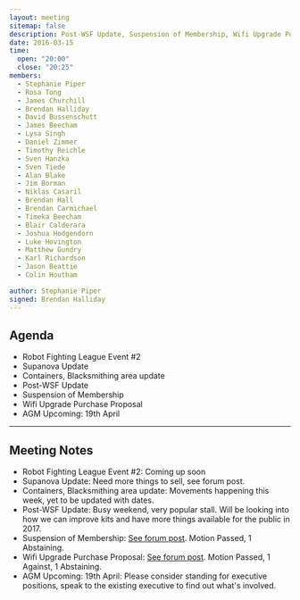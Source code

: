 ```yaml
---
layout: meeting
sitemap: false
description: Post-WSF Update, Suspension of Membership, Wifi Upgrade Purchase Proposal, AGM Upcoming 19th April 
date: 2016-03-15
time:
  open: "20:00"
  close: "20:25"
members:
  - Stephanie Piper
  - Rosa Tong
  - James Churchill
  - Brendan Halliday
  - David Bussenschutt
  - James Beecham
  - Lysa Singh
  - Daniel Zimmer
  - Timothy Reichle
  - Sven Hanzka
  - Sven Tiede
  - Alan Blake
  - Jim Borman
  - Niklas Casaril
  - Brendan Hall
  - Brendan Carmichael
  - Timeka Beecham
  - Blair Calderara
  - Joshua Hodgendorn
  - Luke Hovington
  - Matthew Gundry
  - Karl Richardson
  - Jason Beattie
  - Colin Houtham

author: Stephanie Piper
signed: Brendan Halliday
---
```


## Agenda

- Robot Fighting League Event #2
- Supanova Update
- Containers, Blacksmithing area update
- Post-WSF Update
- Suspension of Membership 
- Wifi Upgrade Purchase Proposal 
- AGM Upcoming: 19th April

---

## Meeting Notes

- Robot Fighting League Event #2:  Coming up soon
- Supanova Update:  Need more things to sell, see forum post.  
- Containers, Blacksmithing area update:  Movements happening this week, yet to be updated with dates. 
- Post-WSF Update:  Busy weekend, very popular stall.  Will be looking into how we can improve kits and have more things available for the public in 2017.  
- Suspension of Membership:  [See forum post](http://forum.hsbne.org/t/agenda-item-suspension-of-membership/1480).  Motion Passed, 1 Abstaining.  
- Wifi Upgrade Purchase Proposal: [See forum post](http://forum.hsbne.org/t/agenda-item-wifi-upgrade/1475).  Motion Passed, 1 Against, 1 Abstaining. 
- AGM Upcoming: 19th April:  Please consider standing for executive positions, speak to the existing executive to find out what's involved.  
